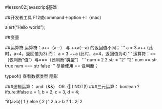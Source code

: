 #lesson02:javascriptj基础

##开发者工具
F12或command＋option＋I（mac）

alert(“Hello world”);

##变量

##运算符
运算符：a++（a--） 与 ++a(—a) 的返回值不同；
'''
     a = 3
     a++ (此时，a=4，返回值为3)
     而：
     a = 3
     ++a (此时，a=4，返回值为4)
'''
运算符：==（仅判断“值”）与===（还判断“类型”）
'''
num = 2
2
str = "2"
"2"
num == str
true
num === str
false
'''
尽量使用 == 做判断；

typeof() 查看数据类型
隐形

###逻辑运算：
  and（&&）
  OR（||)
  NOT(!)
###三元运算：
  boolean ? ifture:iffalse
 a = 1, b = 2, c = 3, d = 4;

“if(a>b){
1
} else {
2
}”
2
a > b ? 1 : 2;
2    
